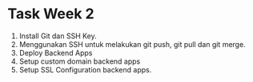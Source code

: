 # Task Week 2

1. Install Git dan SSH Key.
2. Menggunakan SSH untuk melakukan git push, git pull dan git merge.
3. Deploy Backend Apps
4. Setup custom domain backend apps
5. Setup SSL Configuration backend apps.

